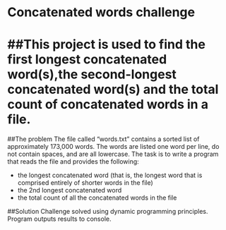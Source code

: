 # Concatenated words challenge

##This project is used to find the first longest concatenated word(s),the second-longest concatenated word(s) and the total count of concatenated words in a file.
======================================

##The problem
The file called “words.txt” contains a sorted list of
approximately 173,000 words. The words are listed one word per line, do not contain spaces,
and are all lowercase.
The task is to write a program that reads the file and provides the following:
 -  the longest concatenated word (that is, the longest word that is comprised entirely of shorter words in the file)
 -  the 2nd longest concatenated word
 -  the total count of all the concatenated words in the file

##Solution
Challenge solved using dynamic programming principles. Program outputs results to console.
